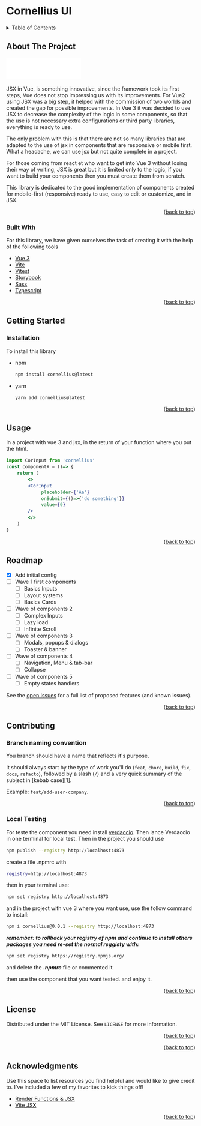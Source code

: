 # Cornellius UI

<!-- TABLE OF CONTENTS -->
<details>
  <summary>Table of Contents</summary>
  <ol>
    <li>
      <a href="#about-the-project">About The Project</a>
      <ul>
        <li><a href="#built-with">Built With</a></li>
      </ul>
    </li>
    <li>
      <a href="#getting-started">Getting Started</a>
      <ul>
        <li><a href="#prerequisites">Prerequisites</a></li>
        <li><a href="#installation">Installation</a></li>
      </ul>
    </li>
    <li><a href="#usage">Usage</a></li>
    <li><a href="#roadmap">Roadmap</a></li>
    <li>
    <a href="#contributing">Contributing</a>
    <ul>
        <li><a href="#branch-naming-convention">Branch naming convention</a></li>
        <li><a href="#local-testing">Local Testing</a></li>
      </ul>
      </li>
    <li><a href="#license">License</a></li>
    <li><a href="#contact">Contact</a></li>
    <li><a href="#acknowledgments">Acknowledgments</a></li>
  </ol>
</details>




<!-- ABOUT THE PROJECT -->
## About The Project

[![mym][mym-logo]](https://mym.fans)

JSX in Vue, is something innovative, since the framework took its first steps, Vue does not stop impressing us with its improvements. For Vue2 using JSX was a big step, it helped with the commission of two worlds and created the gap for possible improvements. In Vue 3 it was decided to use JSX to decrease the complexity of the logic in some components, so that the use is not necessary extra configurations or third party libraries, everything is ready to use. 

The only problem with this is that there are not so many libraries that are adapted to the use of jsx in components that are responsive or mobile first. What a headache, we can use jsx but not quite complete in a project.

For those coming from react et who want to get into Vue 3 without losing their way of writing, JSX is great but it is limited only to the logic, if you want to build your components then you must create them from scratch.

This library is dedicated to the good implementation of components created for mobile-first (responsive) ready to use, easy to edit or customize, and in JSX.

<p align="right">(<a href="#top">back to top</a>)</p>



### Built With

For this library, we have given ourselves the task of creating it with the help of the following tools


* [Vue 3](https://vuejs.org/)
* [Vite](https://vitejs.dev/)
* [Vitest](https://vitest.dev/)
* [Storybook](https://storybook.js.org/)
* [Sass](https://sass-lang.com/)
* [Typescript](https://www.typescriptlang.org/)

<p align="right">(<a href="#top">back to top</a>)</p>



<!-- GETTING STARTED -->
## Getting Started


### Installation

To install this library

* npm
  ```sh
  npm install cornellius@latest 
  ```
* yarn
  ```sh
  yarn add cornellius@latest 
  ```


<p align="right">(<a href="#top">back to top</a>)</p>



<!-- USAGE EXAMPLES -->
## Usage


In a project with vue 3 and jsx, in the return of your function where you put the html.

   ```jsx
   import CorInput from 'cornellius'
   const componentX = ()=> {
       return (
           <>
           <CorInput
                placeholder={'Aa'}
                onSubmit={()=>{'do something'}}
                value={0}
           />
           </>
       )
   }
   ```

<p align="right">(<a href="#top">back to top</a>)</p>



<!-- ROADMAP -->
## Roadmap

- [x] Add initial config
- [ ] Wave 1 first components
    - [ ] Basics Inputs
    - [ ] Layout systems
    - [ ] Basics Cards
- [ ] Wave of components 2 
    - [ ] Complex Inputs
    - [ ] Lazy load
    - [ ] Infinite Scroll
- [ ] Wave of components 3
    - [ ] Modals, popups & dialogs
    - [ ] Toaster & banner
- [ ] Wave of components 4
    - [ ] Navigation, Menu & tab-bar
    - [ ] Collapse
 - [ ] Wave of components 5
    - [ ] Empty states handlers

See the [open issues](https://github.com/MYM-Tech/frontend-library/issues/) for a full list of proposed features (and known issues).

<p align="right">(<a href="#top">back to top</a>)</p>



<!-- CONTRIBUTING -->
## Contributing

### Branch naming convention

You branch should have a name that reflects it's purpose.

It should always start by the type of work you'll do (`feat`, `chore`, `build`, `fix`, `docs`, `refacto`), followed by a slash (`/`) and a very quick summary of the subject in [kebab case][1].

Example: `feat/add-user-company`.

<p align="right">(<a href="#top">back to top</a>)</p>


### Local Testing

For teste the component you need install [verdaccio](https://verdaccio.org/fr-fr/). Then lance Verdaccio in one terminal for local test. Then in the project you should use 

```sh
npm publish --registry http://localhost:4873  
```

create a file .npmrc with

```sh
registry=http://localhost:4873
```

then in your terminal use:

```sh
npm set registry http://localhost:4873
```

and in the project with vue 3 where you want use, use the follow command to install:

```sh
npm i cornellius@0.0.1 --registry http://localhost:4873 

```

***remember: to rollback your registry of npm and continue to install others packages you need re-set the normal reggisty with:***

```sh
npm set registry https://registry.npmjs.org/
```
and delete the ***.npmrc*** file or commented it

then use the component that you want tested. and enjoy it.

<p align="right">(<a href="#top">back to top</a>)</p>


<!-- LICENSE -->
## License

Distributed under the MIT License. See `LICENSE` for more information.

<p align="right">(<a href="#top">back to top</a>)</p>


<p align="right">(<a href="#top">back to top</a>)</p>



<!-- ACKNOWLEDGMENTS -->
## Acknowledgments

Use this space to list resources you find helpful and would like to give credit to. I've included a few of my favorites to kick things off!

* [Render Functions & JSX](https://vuejs.org/guide/extras/render-function.html)
* [Vite JSX](https://vitejs.dev/guide/features.html#jsx)


<p align="right">(<a href="#top">back to top</a>)</p>



<!-- MARKDOWN LINKS & IMAGES -->
<!-- https://www.markdownguide.org/basic-syntax/#reference-style-links -->
[mym-logo]: public/mym.svg